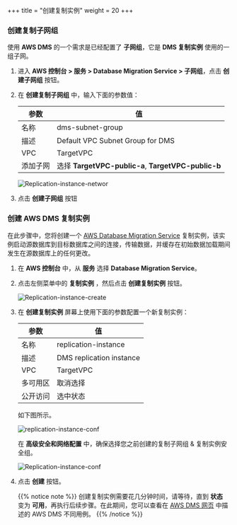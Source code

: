 +++
title = "创建复制实例"
weight = 20
+++

### 创建复制子网组

使用 **AWS DMS** 的一个需求是已经配置了 **子网组**，它是 **DMS 复制实例** 使用的一组子网。

1. 进入 **AWS 控制台 > 服务 > Database Migration Service > 子网组**，点击 **创建子网组** 按钮。
2. 在 **创建复制子网组** 中，输入下面的参数值：

    | 参数                 | 值                       |
    | ------------------- | ------------------------ |
    | 名称                 | dms-subnet-group                 |
    | 描述                 | Default VPC Subnet Group for DMS |
    | VPC                 | TargetVPC                        |
    | 添加子网             | 选择 **TargetVPC-public-a**, **TargetVPC-public-b** |

    ![Replication-instance-networ](/db-mig/subnet-group.zh.png)

3. 点击 **创建子网组** 按钮

### 创建 AWS DMS 复制实例

在此步骤中，您将创建一个 <a href="https://aws.amazon.com/cn/dms/" target="_blank">AWS Database Migration Service</a> 复制实例，该实例启动源数据库到目标数据库之间的连接，传输数据，并缓存在初始数据加载期间发生在源数据库上的任何更改。


1. 在 **AWS 控制台** 中，从 **服务** 选择 **Database Migration Service**。  

2. 点击左侧菜单中的 **复制实例** ，然后点击 **创建复制实例** 按钮。

    ![Replication-instance-create](/db-mig/Replication-instance-create.zh.png)

3. 在 **创建复制实例** 屏幕上使用下面的参数配置一个新复制实例：

    | 参数                 | 值                       |
    | ------------------- | ------------------------ |
    | 名称                 | replication-instance     |
    | 描述                 | DMS replication instance |
    | VPC                  | TargetVPC               |
    | 多可用区              | 取消选择                |
    | 公开访问              | 选中状态                  |

    如下图所示。


    ![replication-instance-conf](/db-mig/replication-instance-conf.zh.png)


    在 **高级安全和网络配置** 中，确保选择您之前创建的复制子网组 & 复制实例安全组。

    ![Replication-instance-conf](/db-mig/advanced-security.zh.png)



4. 点击 **创建** 按钮。

    {{% notice note %}}
创建复制实例需要花几分钟时间，请等待，直到 **状态** 变为 **可用**，再执行后续步骤。在此期间，您可以查看在 <a href="https://aws.amazon.com/cn/dms/" target="_blank">AWS DMS 网页</a> 中描述的 AWS DMS 不同用例。
{{% /notice %}}
